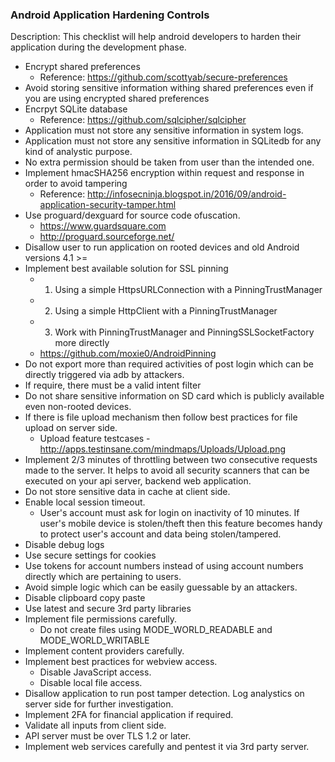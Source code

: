 ### Android Application Hardening Controls
Description: This checklist will help android developers to harden their application during the development phase.

  - Encrypt shared preferences
    - Reference: https://github.com/scottyab/secure-preferences
  - Avoid storing sensitive information withing shared preferences even if you are using encrypted shared preferences
  - Encrpyt SQLite database
    - Reference: https://github.com/sqlcipher/sqlcipher
  - Application must not store any sensitive information in system logs.
  - Application must not store any sensitive information in SQLitedb for any kind of analystic purpose.
  - No extra permission should be taken from user than the intended one.
  - Implement hmacSHA256 encryption within request and response in order to avoid tampering 
    - Reference: http://infosecninja.blogspot.in/2016/09/android-application-security-tamper.html
  - Use proguard/dexguard for source code ofuscation.
    -  https://www.guardsquare.com
    - http://proguard.sourceforge.net/
  - Disallow user to run application on rooted devices and old Android versions 4.1 >=
  - Implement best available solution for SSL pinning
    - 1. Using a simple HttpsURLConnection with a PinningTrustManager
    - 2. Using a simple HttpClient with a PinningTrustManager
    - 3. Work with PinningTrustManager and PinningSSLSocketFactory more directly
    - https://github.com/moxie0/AndroidPinning
  - Do not export more than required activities of post login which can be directly triggered via adb by attackers.
  - If require, there must be a valid intent filter
  - Do not share sensitive information on SD card which is publicly available even non-rooted devices.
  - If there is file upload mechanism then follow best practices for file upload on server side.
    - Upload feature testcases - http://apps.testinsane.com/mindmaps/Uploads/Upload.png
  - Implement 2/3 minutes of throttling between two consecutive requests made to the server. It helps to avoid all security scanners that can be executed on your api server, backend web application.
  - Do not store sensitive data in cache at client side.
  - Enable local session timeout.
    - User's account must ask for login on inactivity of 10 minutes. If user's mobile device is stolen/theft then this feature becomes handy to protect user's account and data being stolen/tampered.
  - Disable debug logs
  - Use secure settings for cookies
  - Use tokens for account numbers instead of using account numbers directly which are pertaining to users.
  - Avoid simple logic which can be easily guessable by an attackers.
  - Disable clipboard copy paste
  - Use latest and secure 3rd party libraries
  - Implement file permissions carefully.
    - Do not create files using MODE_WORLD_READABLE and MODE_WORLD_WRITABLE
  - Implement content providers carefully.
  - Implement best practices for webview access.
    - Disable JavaScript access.
    - Disable local file access.
  - Disallow application to run post tamper detection. Log analystics on server side for further investigation.
  - Implement 2FA for financial application if required.
  - Validate all inputs from client side.
  - API server must be over TLS 1.2 or later.
  - Implement web services carefully and pentest it via 3rd party server.
